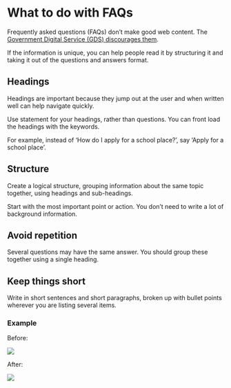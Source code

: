 What to do with FAQs
====================

Frequently asked questions (FAQs) don’t make good web content. The [Government Digital Service (GDS) discourages them](https://www.gov.uk/guidance/content-design/writing-for-gov-uk).  
  
If the information is unique, you can help people read it by structuring it and taking it out of the questions and answers format.

Headings
--------

Headings are important because they jump out at the user and when written well can help navigate quickly.  
  
Use statement for your headings, rather than questions. You can front load the headings with the keywords.  
  
For example, instead of ‘How do I apply for a school place?’, say ‘Apply for a school place’.

Structure
---------

Create a logical structure, grouping information about the same topic together, using headings and sub-headings.  
  
Start with the most important point or action. You don’t need to write a lot of background information.

Avoid repetition
----------------

Several questions may have the same answer. You should group these together using a single heading.

Keep things short
-----------------

Write in short sentences and short paragraphs, broken up with bullet points wherever you are listing several items.

### Example

Before:

![](/public/images/what-to-do-with-faqs-eg-1.jpg?width=445.9644322845418&height=500)

After:

![](/public/images/what-to-do-with-faqs-eg-2.jpg?width=500&height=379.85611510791363)